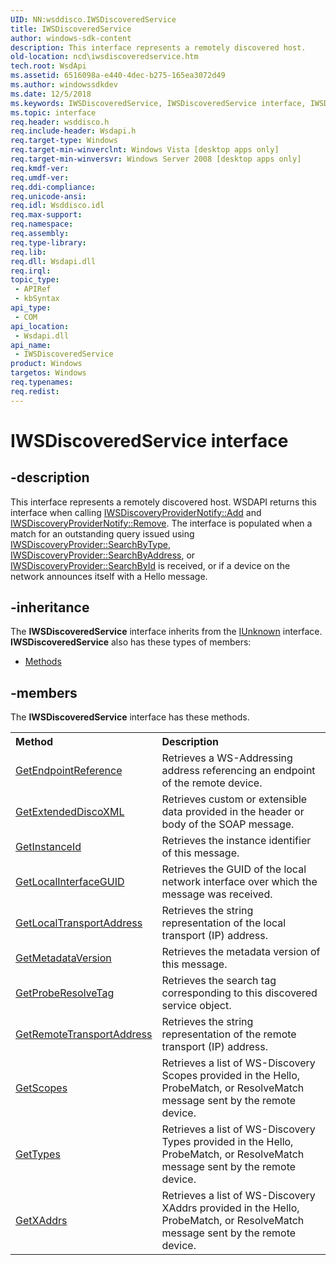 ```yaml
---
UID: NN:wsddisco.IWSDiscoveredService
title: IWSDiscoveredService
author: windows-sdk-content
description: This interface represents a remotely discovered host.
old-location: ncd\iwsdiscoveredservice.htm
tech.root: WsdApi
ms.assetid: 6516098a-e440-4dec-b275-165ea3072d49
ms.author: windowssdkdev
ms.date: 12/5/2018
ms.keywords: IWSDiscoveredService, IWSDiscoveredService interface, IWSDiscoveredService interface,described, ncd.iwsdiscoveredservice, wsddisco/IWSDiscoveredService
ms.topic: interface
req.header: wsddisco.h
req.include-header: Wsdapi.h
req.target-type: Windows
req.target-min-winverclnt: Windows Vista [desktop apps only]
req.target-min-winversvr: Windows Server 2008 [desktop apps only]
req.kmdf-ver: 
req.umdf-ver: 
req.ddi-compliance: 
req.unicode-ansi: 
req.idl: Wsddisco.idl
req.max-support: 
req.namespace: 
req.assembly: 
req.type-library: 
req.lib: 
req.dll: Wsdapi.dll
req.irql: 
topic_type:
 - APIRef
 - kbSyntax
api_type:
 - COM
api_location:
 - Wsdapi.dll
api_name:
 - IWSDiscoveredService
product: Windows
targetos: Windows
req.typenames: 
req.redist: 
---
```


# IWSDiscoveredService interface


## -description


This interface represents a remotely discovered host.  WSDAPI returns this interface when calling  <a href="https://msdn.microsoft.com/4e36157f-444d-4e59-bc30-c6def9c51cea">IWSDiscoveryProviderNotify::Add</a> and <a href="https://msdn.microsoft.com/776fc1d5-9dfe-445f-9af6-36faf971bf37">IWSDiscoveryProviderNotify::Remove</a>. The interface is populated when a match for an outstanding query issued using <a href="https://msdn.microsoft.com/bb1f2822-4d5d-4156-99e3-5a4528474953">IWSDiscoveryProvider::SearchByType</a>, <a href="https://msdn.microsoft.com/64493841-0715-4bae-a416-aca9945b2420">IWSDiscoveryProvider::SearchByAddress</a>, or <a href="https://msdn.microsoft.com/78ae714a-1ee3-46eb-b3d6-ff46bf8974ab">IWSDiscoveryProvider::SearchById</a> is received, or if a device on the network announces itself with a Hello message.


## -inheritance

The <b xmlns:loc="http://microsoft.com/wdcml/l10n">IWSDiscoveredService</b> interface inherits from the <a href="https://msdn.microsoft.com/33f1d79a-33fc-4ce5-a372-e08bda378332">IUnknown</a> interface. <b>IWSDiscoveredService</b> also has these types of members:
<ul>
<li><a href="https://docs.microsoft.com/">Methods</a></li>
</ul>

## -members

The <b>IWSDiscoveredService</b> interface has these methods.
<table class="members" id="memberListMethods">
<tr>
<th align="left" width="37%">Method</th>
<th align="left" width="63%">Description</th>
</tr>
<tr data="declared;">
<td align="left" width="37%">
<a href="https://msdn.microsoft.com/656ff77d-765e-4c30-8e5d-560d121dc368">GetEndpointReference</a>
</td>
<td align="left" width="63%">
Retrieves a WS-Addressing address referencing an endpoint of the remote device.

</td>
</tr>
<tr data="declared;">
<td align="left" width="37%">
<a href="https://msdn.microsoft.com/6ca12b1b-4adf-4c54-90b5-ab5286af9252">GetExtendedDiscoXML</a>
</td>
<td align="left" width="63%">
Retrieves custom or extensible data provided in the header or body of the SOAP message.

</td>
</tr>
<tr data="declared;">
<td align="left" width="37%">
<a href="https://msdn.microsoft.com/993f4ef1-ff13-4454-b22f-29c9628da5e0">GetInstanceId</a>
</td>
<td align="left" width="63%">
Retrieves the instance identifier of this message.

</td>
</tr>
<tr data="declared;">
<td align="left" width="37%">
<a href="https://msdn.microsoft.com/9c66bda4-d21c-443f-a9b0-e05485306bde">GetLocalInterfaceGUID</a>
</td>
<td align="left" width="63%">
Retrieves the GUID of the local network interface over which the message was received.

</td>
</tr>
<tr data="declared;">
<td align="left" width="37%">
<a href="https://msdn.microsoft.com/a7127ce7-175f-463e-8d54-0c637639a108">GetLocalTransportAddress</a>
</td>
<td align="left" width="63%">
Retrieves the string representation of the local transport (IP) address.


</td>
</tr>
<tr data="declared;">
<td align="left" width="37%">
<a href="https://msdn.microsoft.com/ce0d463e-6455-48cc-b01f-6aa93fd628b6">GetMetadataVersion</a>
</td>
<td align="left" width="63%">
Retrieves the metadata version of this message.

</td>
</tr>
<tr data="declared;">
<td align="left" width="37%">
<a href="https://msdn.microsoft.com/80c22d39-0197-4e4d-b47e-e04ae90716f9">GetProbeResolveTag</a>
</td>
<td align="left" width="63%">
Retrieves the search tag corresponding to this discovered service object.

</td>
</tr>
<tr data="declared;">
<td align="left" width="37%">
<a href="https://msdn.microsoft.com/15376e12-fd7c-4cf5-a950-bf492392afa3">GetRemoteTransportAddress</a>
</td>
<td align="left" width="63%">
Retrieves the string representation of the remote transport (IP) address.


</td>
</tr>
<tr data="declared;">
<td align="left" width="37%">
<a href="https://msdn.microsoft.com/9b389ba3-9cc1-4bc2-949a-e7103378cbcc">GetScopes</a>
</td>
<td align="left" width="63%">
Retrieves a list of WS-Discovery Scopes provided in the Hello, ProbeMatch, or ResolveMatch message sent by the remote device.

</td>
</tr>
<tr data="declared;">
<td align="left" width="37%">
<a href="https://msdn.microsoft.com/fda4def4-4c1d-49a7-bfc1-56ff744a7a9d">GetTypes</a>
</td>
<td align="left" width="63%">
Retrieves a list of WS-Discovery Types provided in the Hello, ProbeMatch, or ResolveMatch message sent by the remote device.

</td>
</tr>
<tr data="declared;">
<td align="left" width="37%">
<a href="https://msdn.microsoft.com/a861374e-fee4-486b-8e23-f4a4a8203b28">GetXAddrs</a>
</td>
<td align="left" width="63%">
Retrieves a list of WS-Discovery XAddrs provided in the Hello, ProbeMatch, or ResolveMatch message sent by the remote device.

</td>
</tr>
</table> 

